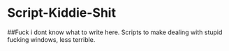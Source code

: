 # Script-Kiddie-Shit

##Fuck i dont know what to write here. Scripts to make dealing with stupid fucking windows, less terrible. 
